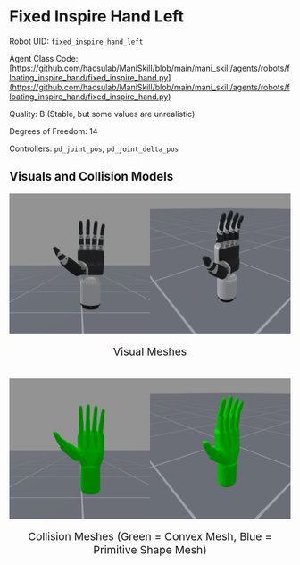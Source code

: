 <!-- THIS IS ALL GENERATED DOCUMENTATION via generate_robot_docs.py. DO NOT MODIFY THIS FILE DIRECTLY. -->

# Fixed Inspire Hand Left

Robot UID: `fixed_inspire_hand_left`

Agent Class Code: [https://github.com/haosulab/ManiSkill/blob/main/mani_skill/agents/robots/floating_inspire_hand/fixed_inspire_hand.py](https://github.com/haosulab/ManiSkill/blob/main/mani_skill/agents/robots/floating_inspire_hand/fixed_inspire_hand.py)

Quality: B (Stable, but some values are unrealistic)

Degrees of Freedom: 14

Controllers: `pd_joint_pos`, `pd_joint_delta_pos`

## Visuals and Collision Models

<div>
    <div style="max-width: 100%; display: flex; justify-content: center;">
        <img src="../../_static/robot_images/fixed_inspire_hand_left/front_visual.png" style='min-width:min(50%, 100px);max-width:50%;height:auto' alt="fixed_inspire_hand_left">
        <img src="../../_static/robot_images/fixed_inspire_hand_left/side_visual.png" style='min-width:min(50%, 100px);max-width:50%;height:auto' alt="fixed_inspire_hand_left">
    </div>
    <p style="text-align: center; font-size: 1.2rem;">Visual Meshes</p>
    <br/>
    <div style="max-width: 100%; display: flex; justify-content: center;">
        <img src="../../_static/robot_images/fixed_inspire_hand_left/front_collision.png" style='min-width:min(50%, 100px);max-width:50%;height:auto' alt="fixed_inspire_hand_left">
        <img src="../../_static/robot_images/fixed_inspire_hand_left/side_collision.png" style='min-width:min(50%, 100px);max-width:50%;height:auto' alt="fixed_inspire_hand_left">
    </div>
    <p style="text-align: center; font-size: 1.2rem;">Collision Meshes (Green = Convex Mesh, Blue = Primitive Shape Mesh)</p>
</div>
